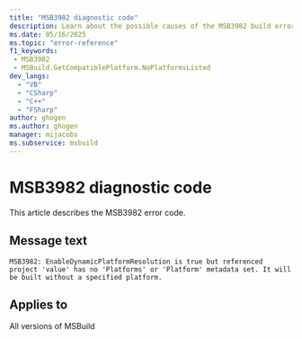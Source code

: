 ```yaml
---
title: "MSB3982 diagnostic code"
description: Learn about the possible causes of the MSB3982 build error, and get troubleshooting tips.
ms.date: 05/16/2025
ms.topic: "error-reference"
f1_keywords:
 - MSB3982
 - MSBuild.GetCompatiblePlatform.NoPlatformsListed
dev_langs:
  - "VB"
  - "CSharp"
  - "C++"
  - "FSharp"
author: ghogen
ms.author: ghogen
manager: mijacobs
ms.subservice: msbuild
---
```


# MSB3982 diagnostic code

<!-- :::ErrorDefinitionDescription::: -->
<!-- :::editable-content name="introDescription"::: -->
This article describes the MSB3982 error code.
<!-- :::editable-content-end::: -->

## Message text

<!-- :::editable-content name="messageText"::: -->
`MSB3982: EnableDynamicPlatformResolution is true but referenced project 'value' has no 'Platforms' or 'Platform' metadata set. It will be built without a specified platform.`
<!-- :::editable-content-end::: -->
<!-- MSB3982: EnableDynamicPlatformResolution is true but referenced project '{0}' has no 'Platforms' or 'Platform' metadata set. It will be built without a specified platform. -->

<!-- :::editable-content name="postOutputDescription"::: -->
<!--
{StrBegin="MSB3982: "}
-->
<!-- :::editable-content-end::: -->
<!-- :::ErrorDefinitionDescription-end::: -->

## Applies to

All versions of MSBuild
